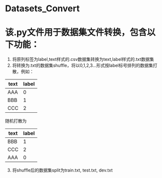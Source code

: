 # Datasets_Convert
# 该.py文件用于数据集文件转换，包含以下功能：
1. 将原列标签为label,text样式的.csv数据集转换为text,label样式的.txt数据集
2. 将转换为.txt的数据集shuffle，将以0,1,2,3...形式按label标号排列的数据集打散，例如：

|  text   | label  |
|  ----  | ----  |
| AAA  | 0 |
| BBB  | 1 |
| CCC  | 2 |  

随机打散为

|  text   | label  |
|  ----  | ----  |
| BBB  | 1 |
| CCC  | 2 |
| AAA  | 0 |  

3. 将shuffle后的数据集split为train.txt, test.txt, dev.txt
